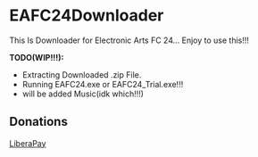 # EAFC24Downloader
This Is Downloader for Electronic Arts FC 24... Enjoy to use this!!!

**TODO(WIP!!!):**

- Extracting Downloaded .zip File.
- Running EAFC24.exe or EAFC24_Trial.exe!!!
- will be added Music(idk which!!!)

## Donations

[LiberaPay](https://liberapay.com/RikkoMatsumatoOfficial/donate)
